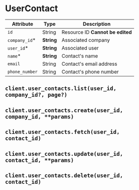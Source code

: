 # UserContact

| Attribute | Type | Description |
| --------- | ---- | ----------- |
| `id`           | String     | Resource ID **Cannot be edited** |
| `company_id`*  | **String** | Associated company |
| `user_id`*     | **String** | Associated user |
| `name`*        | **String** | Contact's name |
| `email`        | String     | Contact's email address |
| `phone_number` | String     | Contact's phone number |

## `client.user_contacts.list(user_id, company_id?, page?)`

## `client.user_contacts.create(user_id, company_id, **params)`

## `client.user_contacts.fetch(user_id, contact_id)`

## `client.user_contacts.update(user_id, contact_id, **params)`

## `client.user_contacts.delete(user_id, contact_id)`
